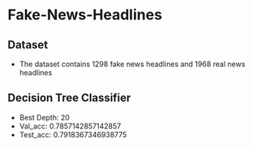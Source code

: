# Fake-News-Headlines

## Dataset
- The dataset contains 1298 fake news headlines and 1968 real news headlines

## Decision Tree Classifier
- Best Depth: 20
- Val_acc: 0.7857142857142857
- Test_acc: 0.7918367346938775
